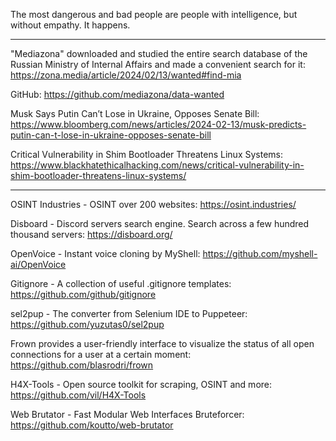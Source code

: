 The most dangerous and bad people are people with intelligence, but without empathy. It happens.

----

"Mediazona" downloaded and studied the entire search database of the Russian Ministry of Internal Affairs and made a convenient search for it: https://zona.media/article/2024/02/13/wanted#find-mia

GitHub: https://github.com/mediazona/data-wanted


Musk Says Putin Can’t Lose in Ukraine, Opposes Senate Bill: https://www.bloomberg.com/news/articles/2024-02-13/musk-predicts-putin-can-t-lose-in-ukraine-opposes-senate-bill


Critical Vulnerability in Shim Bootloader Threatens Linux Systems: https://www.blackhatethicalhacking.com/news/critical-vulnerability-in-shim-bootloader-threatens-linux-systems/

----

OSINT Industries - OSINT over 200 websites: https://osint.industries/

Disboard - Discord servers search engine. Search across a few hundred thousand servers: https://disboard.org/

OpenVoice - Instant voice cloning by MyShell: https://github.com/myshell-ai/OpenVoice

Gitignore - A collection of useful .gitignore templates: https://github.com/github/gitignore

sel2pup - The converter from Selenium IDE to Puppeteer: https://github.com/yuzutas0/sel2pup

Frown provides a user-friendly interface to visualize the status of all open connections for a user at a certain moment: https://github.com/blasrodri/frown

H4X-Tools - Open source toolkit for scraping, OSINT and more: https://github.com/vil/H4X-Tools

Web Brutator - Fast Modular Web Interfaces Bruteforcer: https://github.com/koutto/web-brutator

